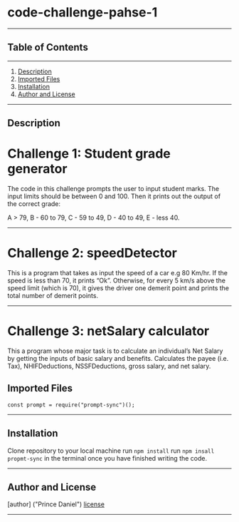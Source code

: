 # code-challenge-pahse-1
***


## Table of Contents
***
  1. [Description](#description)
  2. [Imported Files](#imported-files)
  3. [Installation](#installation)
  4. [Author and License](#author-and-license)
  ***
## Description

# Challenge 1: Student grade generator

The code in this challenge prompts the user to input student marks. The input limits should be between 0 and 100. Then it prints out the output of the correct grade: 

A > 79, B - 60 to 79, C -  59 to 49, D - 40 to 49, E - less 40.

***
# Challenge 2: speedDetector
This is a program that takes as input the speed of a car e.g 80 Km/hr. If the speed is less than 70, it prints “Ok”. Otherwise, for every 5 km/s above the speed limit (which is 70), it gives the driver one demerit point and prints the total number of demerit points.
***
# Challenge 3: netSalary calculator

This a program whose major task is to calculate an individual’s Net Salary by getting the inputs of basic salary and benefits. Calculates the payee (i.e. Tax), NHIFDeductions, NSSFDeductions, gross salary, and net salary. 

## Imported Files

<code>const prompt = require("prompt-sync")();</code>
***
## Installation

Clone repository to your local machine
run <code>npm install</code>
run <code>npm insall propmt-sync</code> in the terminal once you have finished writing the code.
***
## Author and License
[author] ("Prince Daniel")
[license]("ISC")
***




